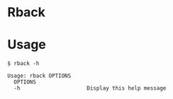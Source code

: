 # Rback

# Usage

```console
$ rback -h

Usage: rback OPTIONS
  OPTIONS
  -h                     Display this help message
```
